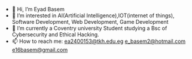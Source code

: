 - 👋 Hi, I’m Eyad Basem
- 👀 I’m interested in AI(Artificial Intelligence),IOT(internet of things), Software Development, Web Development, Game Development
- 🌱 I’m currently a Coventry university Student studying a Bsc of Cybersecurity and Ethical Hacking.
- 📫 How to reach me:
         ea2400153@tkh.edu.eg
         e_basem2@hotmail.com
         e16basem@gmail.com

  
